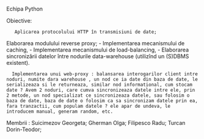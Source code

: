 Echipa Python

Obiective:

       Aplicarea protocolului HTTP în transmisiuni de date;
   Elaborarea modulului reverse proxy;
       - Implementarea mecanismului de caching,
       - Implementarea mecanismului de load-balancing,
       - Elaborarea sincronizării datelor între nodurile data-warehouse (utilizînd un (S)DBMS existent).


      Implementarea unui web-proxy : balansarea interogarilor client intre noduri, numite dara warehouse , un nod ce ia date din baza de date, le serializeaza si le returneaza, similar nod informational, cum stocam date ? Avem 2 noduri, care cumva sincronizeaza datele intre ele, prin 2 metode, un nod specializat ce sincronizeaza datele, sau folosim o baza de date, baza de date o folosim ca sa sincronizam datele prin ea, fara tranzactii, cum populam datele ? ele apar de undeva, le introducem manual, generam random, etc.

Membrii :
Suicimezov Georgeta; 
Gherman Olga; 
Filipesco Radu; 
Turcan Dorin-Teodor;
